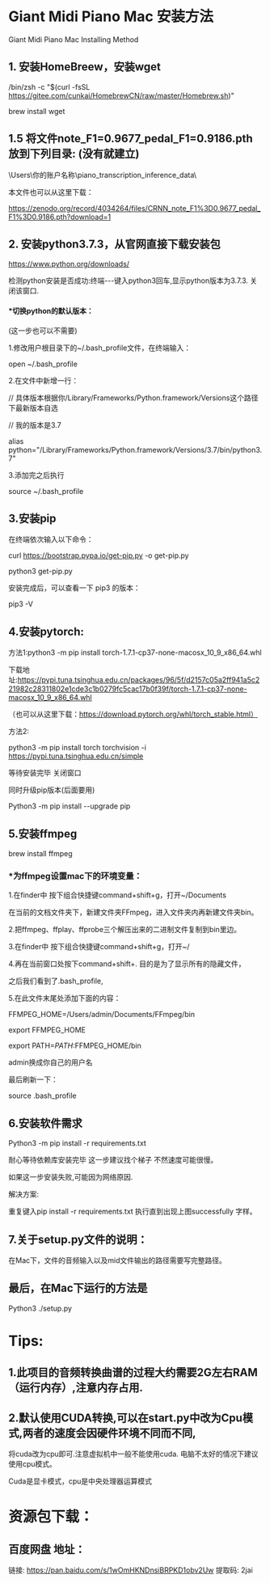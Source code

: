 # Giant Midi Piano Mac 安装方法

Giant Midi Piano Mac Installing Method



## 1. 安装HomeBreew，安装wget

/bin/zsh -c "$(curl -fsSL https://gitee.com/cunkai/HomebrewCN/raw/master/Homebrew.sh)"

brew install wget



## 1.5 将文件note_F1=0.9677_pedal_F1=0.9186.pth放到下列目录: (没有就建立)
\Users\你的账户名称\piano_transcription_inference_data\

本文件也可以从这里下载：


https://zenodo.org/record/4034264/files/CRNN_note_F1%3D0.9677_pedal_F1%3D0.9186.pth?download=1


## 2. 安装python3.7.3，从官网直接下载安装包

https://www.python.org/downloads/

检测python安装是否成功:终端---键入python3回车,显示python版本为3.7.3. 关闭该窗口.



#### *切换python的默认版本：


(这一步也可以不需要)

1.修改用户根目录下的~/.bash_profile文件，在终端输入：

open ~/.bash_profile

2.在文件中新增一行：

// 具体版本根据你/Library/Frameworks/Python.framework/Versions这个路径下最新版本自选


// 我的版本是3.7


alias python="/Library/Frameworks/Python.framework/Versions/3.7/bin/python3.7"

3.添加完之后执行


source ~/.bash_profile



## 3.安装pip


在终端依次输入以下命令：

curl https://bootstrap.pypa.io/get-pip.py -o get-pip.py

python3 get-pip.py

安装完成后，可以查看一下 pip3 的版本：

pip3 -V


## 4.安装pytorch:


方法1:python3 -m pip install torch-1.7.1-cp37-none-macosx_10_9_x86_64.whl

下载地址:https://pypi.tuna.tsinghua.edu.cn/packages/96/5f/d2157c05a2ff941a5c221982c28311802e1cde3c1b0279fc5cac17b0f39f/torch-1.7.1-cp37-none-macosx_10_9_x86_64.whl

（也可以从这里下载：https://download.pytorch.org/whl/torch_stable.html）

方法2:

python3 -m pip install torch torchvision -i https://pypi.tuna.tsinghua.edu.cn/simple

等待安装完毕 关闭窗口

同时升级pip版本(后面要用)

Python3 -m pip install --upgrade pip



## 5.安装ffmpeg

brew install ffmpeg


### *为ffmpeg设置mac下的环境变量：

1.在finder中 按下组合快捷键command+shift+g，打开~/Documents 

在当前的文档文件夹下，新建文件夹FFmpeg，进入文件夹内再新建文件夹bin。

2.把ffmpeg、ffplay、ffprobe三个解压出来的二进制文件复制到bin里边。

3.在finder中 按下组合快捷键command+shift+g，打开~/

4.再在当前窗口处按下command+shift+. 目的是为了显示所有的隐藏文件，

之后我们看到了.bash_profile,

5.在此文件末尾处添加下面的内容：

FFMPEG_HOME=/Users/admin/Documents/FFmpeg/bin

export FFMPEG_HOME

export PATH=$PATH:$FFMPEG_HOME/bin

admin换成你自己的用户名

最后刷新一下：

source .bash_profile


## 6.安装软件需求

Python3 -m pip install -r requirements.txt

耐心等待依赖库安装完毕 这一步建议找个梯子 不然速度可能很慢。

如果这一步安装失败,可能因为网络原因.

解决方案:

重复键入pip install -r requirements.txt 执行直到出现上图successfully 字样。


## 7.关于setup.py文件的说明：

在Mac下，文件的音频输入以及mid文件输出的路径需要写完整路径。

## 最后，在Mac下运行的方法是
Python3 ./setup.py







# Tips:

## 1.此项目的音频转换曲谱的过程大约需要2G左右RAM（运行内存）,注意内存占用.

## 2.默认使用CUDA转换,可以在start.py中改为Cpu模式,两者的速度会因硬件环境不同而不同,
 
将cuda改为cpu即可.注意虚拟机中一般不能使用cuda.
电脑不太好的情况下建议使用cpu模式。

Cuda是显卡模式，cpu是中央处理器运算模式

# 资源包下载：
## 百度网盘 地址：

链接: https://pan.baidu.com/s/1wOmHKNDnsiBRPKD1obv2Uw 提取码: 2jai 
